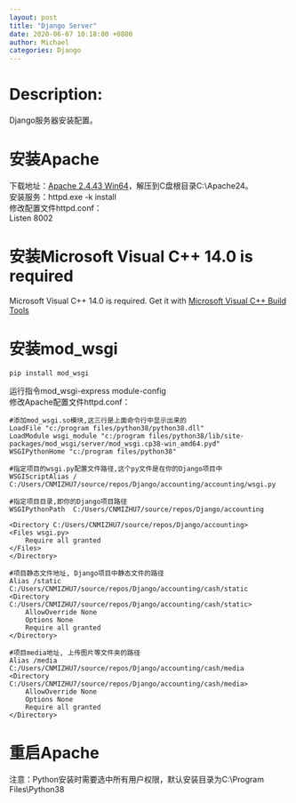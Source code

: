 ```yaml
---
layout: post
title: "Django Server"
date: 2020-06-07 10:18:00 +0800
author: Michael
categories: Django
---
```


# Description:
Django服务器安装配置。

# 安装Apache  
下载地址：[Apache 2.4.43 Win64](https://www.apachelounge.com/download/)，解压到C盘根目录C:\Apache24。  
安装服务：httpd.exe -k install  
修改配置文件httpd.conf：  
Listen 8002

# 安装Microsoft Visual C++ 14.0 is required
Microsoft Visual C++ 14.0 is required. Get it with [Microsoft Visual C++ Build Tools](https://visualstudio.microsoft.com/downloads/)  

# 安装mod_wsgi  
	pip install mod_wsgi

运行指令mod_wsgi-express module-config  
修改Apache配置文件httpd.conf：

	#添加mod_wsgi.so模块,这三行是上面命令行中显示出来的
	LoadFile "c:/program files/python38/python38.dll"
	LoadModule wsgi_module "c:/program files/python38/lib/site-packages/mod_wsgi/server/mod_wsgi.cp38-win_amd64.pyd"
	WSGIPythonHome "c:/program files/python38"	 
	 
	#指定项目的wsgi.py配置文件路径,这个py文件是在你的Django项目中  
	WSGIScriptAlias / C:/Users/CNMIZHU7/source/repos/Django/accounting/accounting/wsgi.py  
	  
	#指定项目目录,即你的Django项目路径 
	WSGIPythonPath  C:/Users/CNMIZHU7/source/repos/Django/accounting
	  
	<Directory C:/Users/CNMIZHU7/source/repos/Django/accounting>  
	<Files wsgi.py>  
	    Require all granted  
	</Files>  
	</Directory>  
	  
	#项目静态文件地址, Django项目中静态文件的路径  
	Alias /static C:/Users/CNMIZHU7/source/repos/Django/accounting/cash/static
	<Directory C:/Users/CNMIZHU7/source/repos/Django/accounting/cash/static>  
	    AllowOverride None  
	    Options None  
	    Require all granted  
	</Directory>  
	  
	#项目media地址, 上传图片等文件夹的路径  
	Alias /media C:/Users/CNMIZHU7/source/repos/Django/accounting/cash/media
	<Directory C:/Users/CNMIZHU7/source/repos/Django/accounting/cash/media>  
	    AllowOverride None  
	    Options None  
	    Require all granted  
	</Directory> 


# 重启Apache  


注意：Python安装时需要选中所有用户权限，默认安装目录为C:\Program Files\Python38